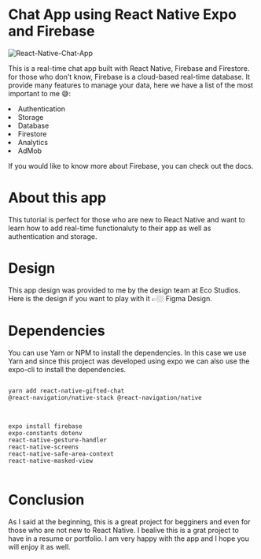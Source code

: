# Chat App using React Native Expo and Firebase

![React-Native-Chat-App](https://user-images.githubusercontent.com/72680556/218610239-a586118f-5c2f-4eb6-ad8f-e6661289266d.jpg)

This is a real-time chat app built with React Native, Firebase and Firestore. for those who don't know, Firebase is a cloud-based real-time database. It provide many features to manage your data, here we have a list of the most important to me 😅:
<li> Authentication
<li> Storage
<li> Database
<li> Firestore
<li> Analytics
<li> AdMob
  
If you would like to know more about Firebase, you can check out the docs.
  
# About this app
This tutorial is perfect for those who are new to React Native and want to learn how to add real-time functionaluty to their app as well as authentication and storage.
  
# Design
This app design was provided to me by the design team at Eco Studios. Here is the design if you want to play with it 👉🏼 Figma Design.
  
# Dependencies
You can use Yarn or NPM to install the dependencies. In this case we use Yarn and since this project was developed using expo we can also use the expo-cli to install the dependencies.
<pre>
<code>
yarn add react-native-gifted-chat
@react-navigation/native-stack @react-navigation/native
</code>
</pre>

<pre>
<code>
expo install firebase
expo-constants dotenv
react-native-gesture-handler
react-native-screens
react-native-safe-area-context
react-native-masked-view
</code>
</pre>
  
# Conclusion
As I said at the beginning, this is a great project for begginers and even for those who are not new to React Native. I bealive this is a grat project to have in a resume or portfolio. I am very happy with the app and I hope you will enjoy it as well.
